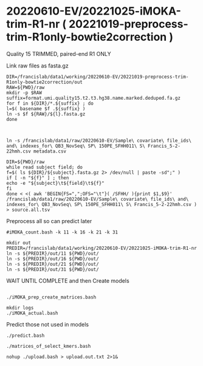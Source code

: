 

#	20220610-EV/20221025-iMOKA-trim-R1-nr ( 20221019-preprocess-trim-R1only-bowtie2correction )


Quality 15 TRIMMED, paired-end R1 ONLY



Link raw files as fasta.gz
```
DIR=/francislab/data1/working/20220610-EV/20221019-preprocess-trim-R1only-bowtie2correction/out
RAW=${PWD}/raw
mkdir -p $RAW
suffix=format.umi.quality15.t2.t3.hg38.name.marked.deduped.fa.gz
for f in ${DIR}/*.${suffix} ; do
l=$( basename $f .${suffix} )
ln -s $f ${RAW}/${l}.fasta.gz
done



ln -s /francislab/data1/raw/20220610-EV/Sample\ covariate\ file_ids\ and\ indexes_for\ QB3_NovSeq\ SP\ 150PE_SFHH011\ S\ Francis_5-2-22hmh.csv metadata.csv

DIR=${PWD}/raw
while read subject field; do
f=$( ls ${DIR}/${subject}.fasta.gz 2> /dev/null | paste -sd";" )
if [ -n "${f}" ] ; then
echo -e "${subject}\t${field}\t${f}"
fi
done < <( awk 'BEGIN{FS=",";OFS="\t"}( /SFHH/ ){print $1,$9}' /francislab/data1/raw/20220610-EV/Sample\ covariate\ file_ids\ and\ indexes_for\ QB3_NovSeq\ SP\ 150PE_SFHH011\ S\ Francis_5-2-22hmh.csv ) > source.all.tsv

```








Preprocess all so can predict later
```
#iMOKA_count.bash -k 11 -k 16 -k 21 -k 31

mkdir out
PREDIR=/francislab/data1/working/20220610-EV/20221025-iMOKA-trim-R1-nr
ln -s ${PREDIR}/out/11 ${PWD}/out/
ln -s ${PREDIR}/out/16 ${PWD}/out/
ln -s ${PREDIR}/out/21 ${PWD}/out/
ln -s ${PREDIR}/out/31 ${PWD}/out/

```


 





WAIT UNTIL COMPLETE and then Create models

```

./iMOKA_prep_create_matrices.bash

```







```
mkdir logs
./iMOKA_actual.bash

```





















Predict those not used in models


```
./predict.bash
```


```
./matrices_of_select_kmers.bash
```



```
nohup ./upload.bash > upload.out.txt 2>1&
```

